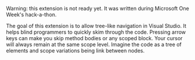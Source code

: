 Warning: this extension is not ready yet. It was written during Microsoft One Week's hack-a-thon.

The goal of this extension is to allow tree-like navigation in Visual Studio. It helps blind programmers to quickly skim through the code. Pressing arrow keys can make you skip method bodies or any scoped block. Your cursor will always remain at the same scope level. Imagine the code as a tree of elements and scope variations being link between nodes.
